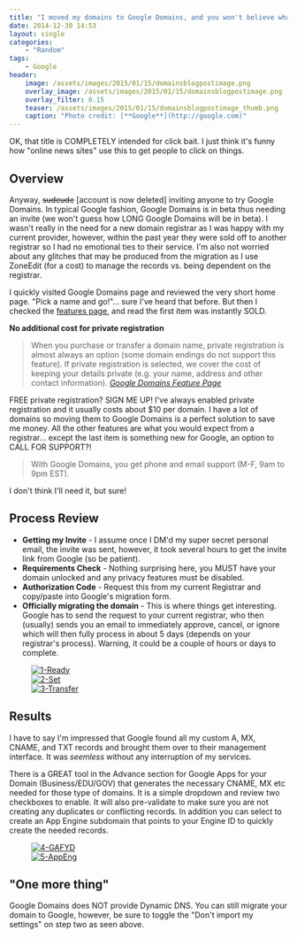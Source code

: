 ```yaml
---
title: "I moved my domains to Google Domains, and you won't believe what happened next"
date: 2014-12-30 14:53
layout: single
categories:
    - "Random"
tags:
    - Google
header:
    image: /assets/images/2015/01/15/domainsblogpostimage.png					# Twitter (use 'overlay_image')
    overlay_image: /assets/images/2015/01/15/domainsblogpostimage.png		    # Article header at 2048x768
    overlay_filter: 0.15
    teaser: /assets/images/2015/01/15/domainsblogpostimage_thumb.png 			# Shrink image to 575 width
    caption: "Photo credit: [**Google**](http://google.com)"
---
```


OK, that title is COMPLETELY intended for click bait. I just think it's funny how "online news sites" use this to get people to click on things.

Overview
---

Anyway, ~~sudeude~~ [account is now deleted] inviting anyone to try Google Domains. In typical Google fashion, Google Domains is in beta thus needing an invite (we won't guess how LONG Google Domains will be in beta). I wasn't really in the need for a new domain registrar as I was happy with my current provider, however, within the past year they were sold off to another registrar so I had no emotional ties to their service. I'm also not worried about any glitches that may be produced from the migration as I use ZoneEdit (for a cost) to manage the records vs. being dependent on the registrar.

I quickly visited Google Domains page and reviewed the very short home page. "Pick a name and go!"... sure I've heard that before. But then I checked the [features page][features], and read the first item was instantly SOLD.

**No additional cost for private registration**

> When you purchase or transfer a domain name, private registration is almost always an option (some domain endings do not support this feature). If private registration is selected, we cover the cost of keeping your details private (e.g. your name, address and other contact information).
> <cite>[Google Domains Feature Page](https://domains.google.com/about/features.html)</cite>

FREE private registration? SIGN ME UP! I've always enabled private registration and it usually costs about $10 per domain. I have a lot of domains so moving them to Google Domains is a perfect solution to save me money. All the other features are what you would expect from a registrar... except the last item is something new for Google, an option to CALL FOR SUPPORT?!

> With Google Domains, you get phone and email support (M-F, 9am to 9pm EST).

I don't think I'll need it, but sure!

Process Review
---

- **Getting my Invite** - I assume once I DM'd my super secret personal email, the invite was sent, however, it took several hours to get the invite link from Google (so be patient).
- **Requirements Check** - Nothing surprising here, you MUST have your domain unlocked and any privacy features must be disabled.
- **Authorization Code** - Request this from my current Registrar and copy/paste into Google's migration form.
- **Officially migrating the domain** - This is where things get interesting.  Google has to send the request to your current registrar, who then (usually) sends you an email to immediately approve, cancel, or ignore which will then fully process in about 5 days (depends on your registrar's process).  Warning, it could be a couple of hours or days to complete.

<figure>
<a href="{{ site.url }}/assets/images/2014/12/30/1-Ready.png"><img src="{{ site.url }}/assets/images/2014/12/30/1-Ready_480.png" alt="1-Ready" title="1-Ready" /></a><br />
<a href="{{ site.url }}/assets/images/2014/12/30/2-Set.png"><img src="{{ site.url }}/assets/images/2014/12/30/2-Set_480.png" alt="2-Set" title="2-Set" /></a><br />
<a href="{{ site.url }}/assets/images/2014/12/30/3-Transfer.png"><img src="{{ site.url }}/assets/images/2014/12/30/3-Transfer_480.png" alt="3-Transfer" title="3-Transfer" /></a>
</figure>

Results
---

I have to say I'm impressed that Google found all my custom A, MX, CNAME, and TXT records and brought them over to their management interface. It was *seemless* without any interruption of my services.

There is a GREAT tool in the Advance section for Google Apps for your Domain (Business/EDU/GOV) that generates the necessary CNAME, MX etc needed for those type of domains. It is a simple dropdown and review two checkboxes to enable. It will also pre-validate to make sure you are not creating any duplicates or conflicting records. In addition you can select to create an App Engine subdomain that points to your Engine ID to quickly create the needed records.

<figure>
<a href="{{ site.url }}/assets/images/2014/12/30/4-GAFYD.png"><img src="{{ site.url }}/assets/images/2014/12/30/4-GAFYD_480.png" alt="4-GAFYD" title="4-GAFYD" /></a><br />
<a href="{{ site.url }}/assets/images/2014/12/30/5-AppEng.png"><img src="{{ site.url }}/assets/images/2014/12/30/5-AppEng_480.png" alt="5-AppEng" title="5-AppEng" /></a>
</figure>

"One more thing"
---

Google Domains does NOT provide Dynamic DNS. You can still migrate your domain to Google, however, be sure to toggle the "Don't import my settings" on step two as seen above.

[features]: https://domains.google.com/about/features.html
